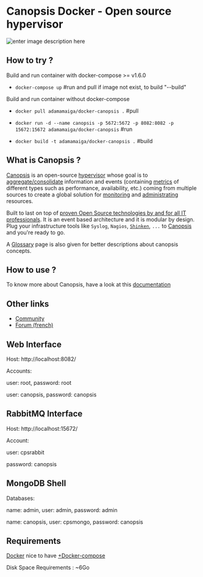 # Canopsis Docker - Open source hypervisor
![enter image description here](https://github.com/capensis/canopsis/wiki/images/logo_canopsis.png)
## How to try ?

Build and run container with docker-compose >= v1.6.0

* `docker-compose up` #run and pull if image not exist, to build "--build"

Build and run container without docker-compose

* `docker pull adamamaiga/docker-canopsis .` #pull
* `docker run -d --name canopsis -p 5672:5672 -p 8082:8082 -p 15672:15672 adamamaiga/docker-canopsis` #run

* `docker build -t adamamaiga/docker-canopsis .` #build

## What is Canopsis ?

[Canopsis](http://canopsis.org) is an open-source [hypervisor](http://www.capensis.fr/solutions/hypervision/) whose goal is to [aggregate/consolidate](https://github.com/capensis/canopsis/wiki/consolidation) information and events (containing [metrics](https://github.com/capensis/canopsis/wiki/metrics) of different types such as performance, availability, etc.) coming from multiple sources to create a global solution for [monitoring](https://github.com/capensis/canopsis/wiki/Dashboard) and [administrating](https://github.com/capensis/canopsis/wiki/engines) resources.

Built to last on top of [proven Open Source technologies by and for all IT professionals](http://www.capensis.fr/solutions/supervision/). It is an event based architecture and it is modular by design. Plug your infrastructure tools like `Syslog`, `Nagios`, [`Shinken`](https://github.com/naparuba/shinken), `...` to [Canopsis](http://canopsis.org) and you're ready to go.

A [Glossary](https://github.com/capensis/canopsis/wiki/Glossary) page is also given for better descriptions about canopsis concepts.


## How to use ?

To know more about Canopsis, have a look at this [documentation](https://canopsis.readthedocs.io)

## Other links

* [Community](http://www.canopsis.org)
* [Forum (french)](http://forums.monitoring-fr.org/index.php?board=127.0)


## Web Interface
Host: http://localhost:8082/

Accounts:

user: root, password: root

user: canopsis, password: canopsis

## RabbitMQ Interface
Host: http://localhost:15672/

Account:

user: cpsrabbit

password: canopsis

## MongoDB Shell
Databases:

name: admin, user: admin, password: admin

name: canopsis, user: cpsmongo, password: canopsis

## Requirements
[Docker](https://docs.docker.com/engine/installation/) nice to have [+Docker-compose](https://docs.docker.com/compose/overview/)

Disk Space Requirements : ~6Go
